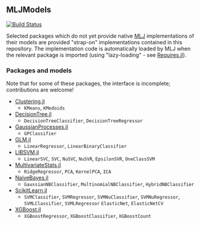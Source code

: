 ## MLJModels

[![Build Status](https://travis-ci.com/alan-turing-institute/MLJModels.jl.svg?branch=master)](https://travis-ci.com/alan-turing-institute/MLJModels.jl)

Selected packages which do not yet provide native
[MLJ](https://github.com/alan-turing-institute/MLJ.jl) implementations
of their models are provided "strap-on" implementations contained in
this repository. The implementation code is automatically loaded by
MLJ when the relevant package is imported (using "lazy-loading" - see
[Requires.jl](https://github.com/MikeInnes/Requires.jl)).


### Packages and models

Note that for some of these packages, the interface is incomplete; contributions are welcome!

* [Clustering.jl](https://github.com/JuliaStats/Clustering.jl)
    * `KMeans`, `KMedoids`
* [DecisionTree.jl](https://github.com/bensadeghi/DecisionTree.jl)
    * `DecisionTreeClassifier`, `DecisionTreeRegressor`
* [GaussianProcesses.jl](https://github.com/STOR-i/GaussianProcesses.jl)
    * `GPClassifier`
* [GLM.jl](https://github.com/STOR-i/GaussianProcesses.jl)
    * `LinearRegressor`, `LinearBinaryClassifier`
* [LIBSVM.jl](https://github.com/mpastell/LIBSVM.jl)
    * `LinearSVC`, `SVC`, `NuSVC`, `NuSVR`, `EpsilonSVR`, `OneClassSVM`
* [MultivariateStats.jl](https://github.com/mpastell/LIBSVM.jl)
    * `RidgeRegressor`, `PCA`, `KernelPCA`, `ICA`
* [NaiveBayes.jl](https://github.com/dfdx/NaiveBayes.jl)
    * `GaussianNBClassifier`, `MultinomialNBClassifier`, `HybridNBClassifier`
* [ScikitLearn.jl](https://github.com/cstjean/ScikitLearn.jl)
    * `SVMClassifier`, `SVMRegressor`, `SVMNuClassifier`, `SVMNuRegressor`, `SVMLClassifier`, `SVMLRegressor`
    `ElasticNet`, `ElasticNetCV`
* [XGBoost.jl](https://github.com/dmlc/XGBoost.jl)
    * `XGBoostRegressor`, `XGBoostClassifier`, `XGBoostCount`
